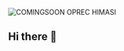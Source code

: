 ![COMINGSOON OPREC HIMASI](https://github.com/user-attachments/assets/9a823e38-8d2d-41d3-b899-8173e2eef795)
## Hi there 👋


<!--
**piannn01/piannn01** is a ✨ _special_ ✨ repository because its `README.md` (this file) appears on your GitHub profile.

Here are some ideas to get you started:

- 🔭 I’m currently working on ...
- 🌱 I’m currently learning ...
- 👯 I’m looking to collaborate on ...
- 🤔 I’m looking for help with ...
- 💬 Ask me about ...
- 📫 How to reach me: ...
- 😄 Pronouns: ...
- ⚡ Fun fact: ...
-->
